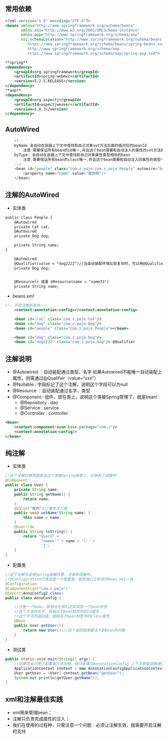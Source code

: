 ## 常用依赖

```xml
<?xml version="1.0" encoding="UTF-8"?>
<beans xmlns="http://www.springframework.org/schema/beans"
       xmlns:xsi="http://www.w3.org/2001/XMLSchema-instance"
       xmlns:aop="http://www.springframework.org/schema/aop"
       xsi:schemaLocation="http://www.springframework.org/schema/beans
          https://www.springframework.org/schema/beans/spring-beans.xsd
          http://www.springframework.org/schema/aop
          https://www.springframework.org/schema/aop/spring-aop.xsd">
```
```xml
**spring**
<dependency>
    <groupId>org.springframework</groupId>
    <artifactId>spring-webmvc</artifactId>
    <version>5.2.5.RELEASE</version>
</dependency> 
**aop**
<dependency>
    <groupId>org.aspectj</groupId>
    <artifactId>aspectjweaver</artifactId>
    <version>1.8.7</version>
</dependency>
```
## AutoWired
```java
    <!--
    byName 会自动在容器上下文中查找和自己对象set方法后面的值对应的beanId
        注意:需要保证所有bean的id唯一,并且这个bean需要和自动注入的属性的set方法的值一致!
    byType: 会自动在容器上下文中查找和自己对象属性类型相同的bean
        注意:需要保证所有bean的class唯一,并且这个bean需要和自动注入的属性的类型一致!
    -->
    <bean id="people" class="com.z.pojo.com.z.pojo.People" autowire="byName">
        <property name="name" value="傻狗啊"/>    
    </bean>
```
## 注解的AutoWired
- 实体类
```xml
public class People {
    @Autowired
    private Cat cat;
    @Autowired
    private Dog dog;

    private String name;
}

    @Autowired
    @Qualifier(value = "dog2222")//当自动装配环境比较复杂时，可以用@Qualifier指定一个唯一的value
    private Dog dog;

    
    @Resource() 或者 @Resource(name = "name33")
    private String name;
```
- beans.xml
```xml
<!--开启注解的支持-->
    <context:annotation-config></context:annotation-config>

    <bean id="cat" class="com.z.pojo.Cat"/>
    <bean id="dog" class="com.z.pojo.Dog"/>
    <bean id="people" class="com.z.pojo.People"></bean>

    <bean id="dog" class="com.z.pojo.Dog"/>
    <bean id="dog2222" class="com.z.pojo.Dog"/> @Qualifier
```


## 注解说明
- @Autowired ：自动装配通过类型。名字
    如果Autowired不能唯一自动装配上属性，则需通过@Qualifier（value=“xxx”）
- @Nullable : 字段标记了这个注解，说明这个字段可以为null
- @Resource ：自动装配通过名字，类型
- @Component : 组件，放在类上，说明这个类被Spring管理了，就是bean!
    - @Repository : dao
    - @Service : service
    - @Controller : controller
```xml
<bean>
    <context:component-scan base-package="com.z"/>
    <context:annotation-config/>
</bean>
```
## 纯注解
- 实体类
```java
//这个注解的意思就是说这个类被Spring接管了，注册到了容器中
@Component
public class User {
    private String name;
    public String getName() {
        return name;
    }
    @Value("傻狗")//属性注入值
    public void setName(String name) {
        this.name = name;
    }
    @Override
    public String toString() {
        return "User{" +
                "name='" + name + '\'' +
                '}';
    }
}
```
- 配置类
```java
//这个注解也会被spring容器托管，注册到容器中。
//@Configuration代表这是一个配置类，就和我们之前写的bean.xml一样
@Configuration
@ComponentScan("com.z.pojo")
@Import(AnnoConfig2.class)
public class AnnoConfig {

    //注册一个bean，就相当于我们之前写的一个bean标签
    //这个方法的名字，就相当于bean标签中的id属性
    //这个方法的返回值，就相当于bean标签中的class属性
    @Bean
    public User getUser(){
        return new User();//这个返回就是要注入到bean的对象
    }
}
```
- 测试类
```java
public static void main(String[] args) {
    //如果完全只用了配置类方法去做，就只能通过AnnotationConfig 上下文获取容器通过配置类的class对象加载！
    ApplicationContext context = new AnnotationConfigApplicationContext(AnnoConfig.class);
    User getUser = (User) context.getBean("getUser");
    System.out.println(getUser.getName());
}
```



## xml和注解最佳实践
 - xml用来管理bean；
 - 注解只负责完成属性的注入；
 - 我们在使用的过程种，只需注意一个问题：必须让注解生效，就需要开启注解的支持





